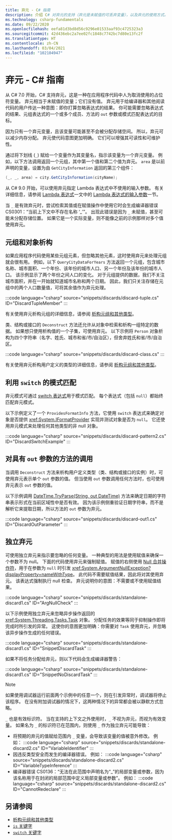 ```yaml
---
title: 弃元 - C# 指南
description: 介绍 C# 对弃元的支持（弃元是未赋值的可丢弃变量），以及弃元的使用方式。
ms.technology: csharp-fundamentals
ms.date: 09/22/2020
ms.openlocfilehash: eefa81d3bd8d56c9296e01533aaf93c4725323a3
ms.sourcegitcommit: 42d436ebc2a7ee02fc1848c7742bc7d80e13fc2f
ms.translationtype: HT
ms.contentlocale: zh-CN
ms.lasthandoff: 03/04/2021
ms.locfileid: "102104947"
---
```

# <a name="discards---c-guide"></a>弃元 - C# 指南

从 C# 7.0 开始，C# 支持弃元，这是一种在应用程序代码中人为取消使用的占位符变量。 弃元相当于未赋值的变量；它们没有值。 弃元用于给编译器和其他阅读代码的用户传达一种意图：即你打算忽略表达式的结果。 你可能需要忽略表达式的结果、元组表达式的一个或多个成员、方法的 `out` 参数或模式匹配表达式的目标。

因为只有一个弃元变量，且该变量可能甚至不会被分配存储空间。 所以，弃元可以减少内存分配。 弃元使代码意图更加明确。 它们可以增强其可读性和可维护性。

通过将下划线 (`_`) 赋给一个变量作为其变量名，指示该变量为一个弃元变量。 例如，以下方法调用返回一个元组，其中第一个值和第二个值为弃元。 `area` 是以前声明的变量，设置为由 `GetCityInformation` 返回的第三个组件：

```csharp
(_, _, area) = city.GetCityInformation(cityName);
```

从 C# 9.0 开始，可以使用弃元指定 Lambda 表达式中不使用的输入参数。 有关详细信息，请参阅 [Lambda 表达式](language-reference/operators/lambda-expressions.md)一文中的 [Lambda 表达式的输入参数](language-reference/operators/lambda-expressions.md#input-parameters-of-a-lambda-expression)一节。

当 `_` 是有效弃元时，尝试检索其值或在赋值操作中使用它时会生成编译器错误 CS0301：“当前上下文中不存在名称 ‘\_’”。 出现此错误是因为 `_` 未赋值，甚至可能未分配存储位置。 如果它是一个实际变量，则不能像之前的示例那样对多个值使用弃元。

## <a name="tuple-and-object-deconstruction"></a>元组和对象析构

如果应用程序代码使用某些元组元素，但忽略其他元素，这时使用弃元来处理元组就会很有用。 例如，以下 `QueryCityDataForYears` 方法返回一个元组，包含城市名称、城市面积、一个年份、该年份的城市人口、另一个年份及该年份的城市人口。 该示例显示了两个年份之间人口的变化。 对于元组提供的数据，我们不关注城市面积，并在一开始就知道城市名称和两个日期。 因此，我们只关注存储在元组中的两个人口数量值，可将其余值作为弃元处理。  

:::code language="csharp" source="snippets/discards/discard-tuple.cs" ID="DiscardTupleMember" :::

有关使用弃元析构元组的详细信息，请参阅 [析构元组和其他类型](deconstruct.md#deconstructing-tuple-elements-with-discards)。

类、结构或接口的 `Deconstruct` 方法还允许从对象中检索和析构一组特定的数据。 如果想只使用析构值的一个子集，可使用弃元。 以下示例将 `Person` 对象析构为四个字符串（名字、姓氏、城市和省/市/自治区），但舍弃姓氏和省/市/自治区。

:::code language="csharp" source="snippets/discards/discard-class.cs" :::

有关使用弃元析构用户定义的类型的详细信息，请参阅 [析构元组和其他类型](deconstruct.md#deconstructing-a-user-defined-type-with-discards)。

## <a name="pattern-matching-with-switch"></a>利用 `switch` 的模式匹配

弃元模式可通过 [switch 表达式](language-reference/operators/switch-expression.md)用于模式匹配。 每个表达式（包括 `null`）都始终匹配弃元模式。

以下示例定义了一个 `ProvidesFormatInfo` 方法，它使用 `switch` 表达式来确定对象是否提供 <xref:System.IFormatProvider> 实现并测试对象是否为 `null`。 它还使用弃元模式来处理任何其他类型的非 null 对象。

:::code language="csharp" source="snippets/discards/discard-pattern2.cs" ID="DiscardSwitchExample" :::

## <a name="calls-to-methods-with-out-parameters"></a>对具有 `out` 参数的方法的调用

当调用 `Deconstruct` 方法来析构用户定义类型（类、结构或接口的实例）时，可使用弃元表示单个 `out` 参数的值。 但当使用 `out` 参数调用任何方法时，也可使用弃元表示 `out` 参数的值。

以下示例调用 [DateTime.TryParse(String, out DateTime)](<xref:System.DateTime.TryParse(System.String,System.DateTime@)>) 方法来确定日期的字符串表示形式在当前区域性中是否有效。 因为该示例侧重验证日期字符串，而不是解析它来提取日期，所以方法的 `out` 参数为弃元。

:::code language="csharp" source="snippets/discards/discard-out1.cs" ID="DiscardOutParameter" :::

## <a name="a-standalone-discard"></a>独立弃元

可使用独立弃元来指示要忽略的任何变量。 一种典型的用法是使用赋值来确保一个参数不为 null。 下面的代码使用弃元来强制赋值。 赋值的右侧使用 [Null 合并操作符](language-reference/operators/null-coalescing-operator.md)，用于在参数为 `null` 时引发 <xref:System.ArgumentNullException?displayProperty=nameWithType>。 此代码不需要赋值结果，因此将对其使用弃元。 该表达式强制执行 null 检查。 弃元说明你的意图：不需要或不使用赋值结果。

:::code language="csharp" source="snippets/discards/standalone-discard1.cs" ID="ArgNullCheck" :::

以下示例使用独立弃元来忽略异步操作返回的 <xref:System.Threading.Tasks.Task> 对象。 分配任务的效果等同于抑制操作即将完成时所引发的异常。 这使你的意图更加明确：你需要对 `Task` 使用弃元，并忽略该异步操作生成的任何错误。

:::code language="csharp" source="snippets/discards/standalone-discard1.cs" ID="SnippetDiscardTask" :::

如果不将任务分配给弃元，则以下代码会生成编译器警告：

:::code language="csharp" source="snippets/discards/standalone-discard1.cs" ID="SnippetNoDiscardTask" :::

> [!NOTE]
> 如果使用调试器运行前面两个示例中的任意一个，则在引发异常时，调试器将停止该程序。 在没有附加调试器的情况下，这两种情况下的异常都会被以静默方式忽略。

`_` 也是有效标识符。 当在支持的上下文之外使用时，`_` 不视为弃元，而视为有效变量。 如果名为 `_` 的标识符已在范围内，则使用 `_` 作为独立弃元可能导致：

- 将预期的弃元的值赋给范围内 `_` 变量，会导致该变量的值被意外修改。 例如：
   :::code language="csharp" source="snippets/discards/standalone-discard2.cs" ID="VariableIdentifier" :::
- 因违反类型安全而发生的编译器错误。 例如：
   :::code language="csharp" source="snippets/discards/standalone-discard2.cs" ID="VariableTypeInference" :::
- 编译器错误 CS0136：“无法在此范围中声明名为“\_”的局部变量或参数，因为该名称用于在封闭的局部范围中定义局部变量或参数”。 例如：
   :::code language="csharp" source="snippets/discards/standalone-discard2.cs" ID="CannotRedeclare" :::

## <a name="see-also"></a>另请参阅

- [析构元组和其他类型](deconstruct.md)
- [`is` 关键字](language-reference/keywords/is.md)
- [`switch` 关键字](language-reference/keywords/switch.md)

